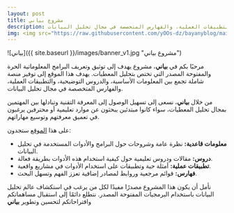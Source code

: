 ```yaml
---
layout: post
title: مشروع بياني
description: رحبًا بكم في **بياني**، مشروع يهدف إلى توثيق وتعريف البرامج المعلوماتية الحرة والمفتوحة المصدر التي تختص بتحليل المعطيات. يهدف هذا الموقع إلى توفير منصة شاملة تجمع بين المعلومات الأساسية، والدروس التوضيحية، والتطبيقات العملية، والفهارس المتخصصة في مجال تحليل البيانات.
img: <img src="https://raw.githubusercontent.com/yOOs-dz/bayanyblog/main/images/logo_Rtips.png" width='100' height= auto/>
---
```


![بياني]({{ site.baseurl }}/images/banner_v1.jpg "مشروع بياني")


مرحبًا بكم في **بياني**، مشروع يهدف إلى توثيق وتعريف البرامج المعلوماتية الحرة والمفتوحة المصدر التي تختص بتحليل المعطيات. يهدف هذا الموقع إلى توفير منصة شاملة تجمع بين المعلومات الأساسية، والدروس التوضيحية، والتطبيقات العملية، والفهارس المتخصصة في مجال تحليل البيانات.

من خلال **بياني**، نسعى إلى تسهيل الوصول إلى المعرفة التقنية وتبادلها بين المهتمين بمجال تحليل المعطيات، سواء كانوا مبتدئين يبحثون عن موارد تعليمية أو محترفين يرغبون في تعميق معرفتهم وتوسيع مهاراتهم.

على هذا  [الموقع](https://yoos-dz.github.io/bayany) ستجدون:

- **معلومات قاعدية:** نظرة عامة وشروحات حول البرامج والأدوات المستخدمة في تحليل البيانات.
- **دروس:** مقالات ودروس تعليمية حول كيفية استخدام هذه الأدوات بطريقة فعالة.
- **تطبيقات عملية:** أمثلة حية وتطبيقات على استخدام الأدوات في مشاريع واقعية.
- **فهارس:** قوائم مرجعية وروابط لمصادر إضافية تعزز الفهم وتسهل البحث.

نأمل أن يكون هذا المشروع مصدرًا مفيدًا لكل من يرغب في استكشاف عالم تحليل البيانات باستخدام البرمجيات المفتوحة المصدر. نتطلع دائمًا إلى استقبال مساهماتكم واقتراحاتكم لتحسين وتطوير **بياني**

